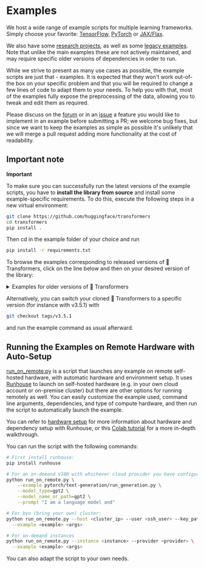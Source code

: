 <!---
Copyright 2020 The HuggingFace Team. All rights reserved.
Licensed under the Apache License, Version 2.0 (the "License");
you may not use this file except in compliance with the License.
You may obtain a copy of the License at

    http://www.apache.org/licenses/LICENSE-2.0

Unless required by applicable law or agreed to in writing, software
distributed under the License is distributed on an "AS IS" BASIS,
WITHOUT WARRANTIES OR CONDITIONS OF ANY KIND, either express or implied.
See the License for the specific language governing permissions and
limitations under the License.
-->

# Examples

We host a wide range of example scripts for multiple learning frameworks. Simply choose your favorite: [TensorFlow](https://github.com/huggingface/transformers/tree/main/examples/tensorflow), [PyTorch](https://github.com/huggingface/transformers/tree/main/examples/pytorch) or [JAX/Flax](https://github.com/huggingface/transformers/tree/main/examples/flax).

We also have some [research projects](https://github.com/huggingface/transformers/tree/main/examples/research_projects), as well as some [legacy examples](https://github.com/huggingface/transformers/tree/main/examples/legacy). Note that unlike the main examples these are not actively maintained, and may require specific older versions of dependencies in order to run. 

While we strive to present as many use cases as possible, the example scripts are just that - examples. It is expected that they won't work out-of-the box on your specific problem and that you will be required to change a few lines of code to adapt them to your needs. To help you with that, most of the examples fully expose the preprocessing of the data, allowing you to tweak and edit them as required.

Please discuss on the [forum](https://discuss.huggingface.co/) or in an [issue](https://github.com/huggingface/transformers/issues) a feature you would like to implement in an example before submitting a PR; we welcome bug fixes, but since we want to keep the examples as simple as possible it's unlikely that we will merge a pull request adding more functionality at the cost of readability.

## Important note

**Important**

To make sure you can successfully run the latest versions of the example scripts, you have to **install the library from source** and install some example-specific requirements. To do this, execute the following steps in a new virtual environment:
```bash
git clone https://github.com/huggingface/transformers
cd transformers
pip install .
```
Then cd in the example folder of your choice and run
```bash
pip install -r requirements.txt
```

To browse the examples corresponding to released versions of 🤗 Transformers, click on the line below and then on your desired version of the library:

<details>
  <summary>Examples for older versions of 🤗 Transformers</summary>
	<ul>
	    <li><a href="https://github.com/huggingface/transformers/tree/v4.21.0/examples">v4.21.0</a></li>
		<li><a href="https://github.com/huggingface/transformers/tree/v4.20.1/examples">v4.20.1</a></li>
		<li><a href="https://github.com/huggingface/transformers/tree/v4.19.4/examples">v4.19.4</a></li>
		<li><a href="https://github.com/huggingface/transformers/tree/v4.18.0/examples">v4.18.0</a></li>
		<li><a href="https://github.com/huggingface/transformers/tree/v4.17.0/examples">v4.17.0</a></li>
		<li><a href="https://github.com/huggingface/transformers/tree/v4.16.2/examples">v4.16.2</a></li>
		<li><a href="https://github.com/huggingface/transformers/tree/v4.15.0/examples">v4.15.0</a></li>
		<li><a href="https://github.com/huggingface/transformers/tree/v4.14.1/examples">v4.14.1</a></li>
		<li><a href="https://github.com/huggingface/transformers/tree/v4.13.0/examples">v4.13.0</a></li>
		<li><a href="https://github.com/huggingface/transformers/tree/v4.12.5/examples">v4.12.5</a></li>
	    <li><a href="https://github.com/huggingface/transformers/tree/v4.11.3/examples">v4.11.3</a></li>
	    <li><a href="https://github.com/huggingface/transformers/tree/v4.10.3/examples">v4.10.3</a></li>
	    <li><a href="https://github.com/huggingface/transformers/tree/v4.9.2/examples">v4.9.2</a></li>
	    <li><a href="https://github.com/huggingface/transformers/tree/v4.8.2/examples">v4.8.2</a></li>
	    <li><a href="https://github.com/huggingface/transformers/tree/v4.7.0/examples">v4.7.0</a></li>
	    <li><a href="https://github.com/huggingface/transformers/tree/v4.6.1/examples">v4.6.1</a></li>
		<li><a href="https://github.com/huggingface/transformers/tree/v4.5.1/examples">v4.5.1</a></li>
		<li><a href="https://github.com/huggingface/transformers/tree/v4.4.2/examples">v4.4.2</a></li>
		<li><a href="https://github.com/huggingface/transformers/tree/v4.3.3/examples">v4.3.3</a></li>
		<li><a href="https://github.com/huggingface/transformers/tree/v4.2.2/examples">v4.2.2</a></li>
		<li><a href="https://github.com/huggingface/transformers/tree/v4.1.1/examples">v4.1.1</a></li>
		<li><a href="https://github.com/huggingface/transformers/tree/v4.0.1/examples">v4.0.1</a></li>
		<li><a href="https://github.com/huggingface/transformers/tree/v3.5.1/examples">v3.5.1</a></li>
		<li><a href="https://github.com/huggingface/transformers/tree/v3.4.0/examples">v3.4.0</a></li>
		<li><a href="https://github.com/huggingface/transformers/tree/v3.3.1/examples">v3.3.1</a></li>
		<li><a href="https://github.com/huggingface/transformers/tree/v3.2.0/examples">v3.2.0</a></li>
		<li><a href="https://github.com/huggingface/transformers/tree/v3.1.0/examples">v3.1.0</a></li>
		<li><a href="https://github.com/huggingface/transformers/tree/v3.0.2/examples">v3.0.2</a></li>
		<li><a href="https://github.com/huggingface/transformers/tree/v2.11.0/examples">v2.11.0</a></li>
		<li><a href="https://github.com/huggingface/transformers/tree/v2.10.0/examples">v2.10.0</a></li>
		<li><a href="https://github.com/huggingface/transformers/tree/v2.9.1/examples">v2.9.1</a></li>
		<li><a href="https://github.com/huggingface/transformers/tree/v2.8.0/examples">v2.8.0</a></li>
		<li><a href="https://github.com/huggingface/transformers/tree/v2.7.0/examples">v2.7.0</a></li>
		<li><a href="https://github.com/huggingface/transformers/tree/v2.6.0/examples">v2.6.0</a></li>
		<li><a href="https://github.com/huggingface/transformers/tree/v2.5.1/examples">v2.5.1</a></li>
		<li><a href="https://github.com/huggingface/transformers/tree/v2.4.0/examples">v2.4.0</a></li>
		<li><a href="https://github.com/huggingface/transformers/tree/v2.3.0/examples">v2.3.0</a></li>
		<li><a href="https://github.com/huggingface/transformers/tree/v2.2.0/examples">v2.2.0</a></li>
		<li><a href="https://github.com/huggingface/transformers/tree/v2.1.0/examples">v2.1.1</a></li>
		<li><a href="https://github.com/huggingface/transformers/tree/v2.0.0/examples">v2.0.0</a></li>
		<li><a href="https://github.com/huggingface/transformers/tree/v1.2.0/examples">v1.2.0</a></li>
		<li><a href="https://github.com/huggingface/transformers/tree/v1.1.0/examples">v1.1.0</a></li>
		<li><a href="https://github.com/huggingface/transformers/tree/v1.0.0/examples">v1.0.0</a></li>
	</ul>
</details>

Alternatively, you can switch your cloned 🤗 Transformers to a specific version (for instance with v3.5.1) with
```bash
git checkout tags/v3.5.1
```
and run the example command as usual afterward.

## Running the Examples on Remote Hardware with Auto-Setup

[run_on_remote.py](./run_on_remote.py) is a script that launches any example on remote self-hosted hardware, 
with automatic hardware and environment setup. It uses [Runhouse](https://github.com/run-house/runhouse) to launch 
on self-hosted hardware (e.g. in your own cloud account or on-premise cluster) but there are other options 
for running remotely as well. You can easily customize the example used, command line arguments, dependencies, 
and type of compute hardware, and then run the script to automatically launch the example.

You can refer to 
[hardware setup](https://runhouse-docs.readthedocs-hosted.com/en/latest/api/python/cluster.html#hardware-setup)
for more information about hardware and dependency setup with Runhouse, or this
[Colab tutorial](https://colab.research.google.com/drive/1sh_aNQzJX5BKAdNeXthTNGxKz7sM9VPc) for a more in-depth 
walkthrough.

You can run the script with the following commands:

```bash
# First install runhouse:
pip install runhouse

# For an on-demand V100 with whichever cloud provider you have configured:
python run_on_remote.py \
    --example pytorch/text-generation/run_generation.py \
    --model_type=gpt2 \
    --model_name_or_path=gpt2 \
    --prompt "I am a language model and"

# For byo (bring your own) cluster:
python run_on_remote.py --host <cluster_ip> --user <ssh_user> --key_path <ssh_key_path> \
  --example <example> <args>

# For on-demand instances
python run_on_remote.py --instance <instance> --provider <provider> \
  --example <example> <args>
```

You can also adapt the script to your own needs.

